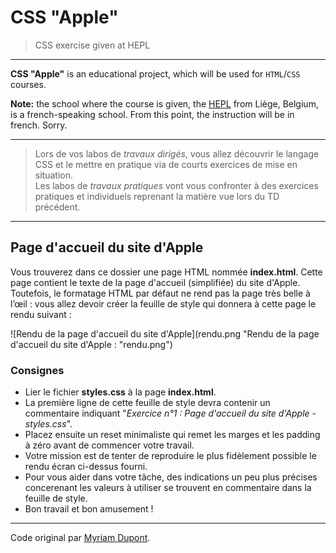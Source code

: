 # CSS "Apple"

> CSS exercise given at HEPL

* * *

**CSS "Apple"** is an educational project, which will be used for `HTML`/`CSS` courses.

**Note:** the school where the course is given, the [HEPL](http://www.provincedeliege.be/hauteecole) from Liège, Belgium, is a french-speaking school. From this point, the instruction will be in french. Sorry.

* * *

> Lors de vos labos de *travaux dirigés*, vous allez découvrir le langage CSS et le mettre en pratique via de courts exercices de mise en situation.  
> Les labos de *travaux pratiques* vont vous confronter à des exercices pratiques et individuels reprenant la matière vue lors du TD précédent.

* * *

## Page d'accueil du site d'Apple

Vous trouverez dans ce dossier une page HTML nommée **index.html**. Cette page contient le texte de la page d'accueil (simplifiée) du site d'Apple.  
Toutefois, le formatage HTML par défaut ne rend pas la page très belle à l’œil : vous allez devoir créer la feuille de style qui donnera à cette page le rendu suivant&nbsp;:

![Rendu de la page d'accueil du site d'Apple](rendu.png "Rendu de la page d'accueil du site d'Apple : "rendu.png")

### Consignes

* Lier le fichier **styles.css** à la page **index.html**.
* La première ligne de cette feuille de style devra contenir un commentaire indiquant "*Exercice n°1 : Page d'accueil du site d'Apple - styles.css*".
* Placez ensuite un reset minimaliste qui remet les marges et les padding à zéro avant de commencer votre travail.
* Votre mission est de tenter de reproduire le plus fidèlement possible le rendu écran ci-dessus fourni.
* Pour vous aider dans votre tâche, des indications un peu plus précises concerenant les valeurs à utiliser se trouvent en commentaire dans la feuille de style.
* Bon travail et bon amusement&nbsp;!

* * *

Code original par [Myriam Dupont](https://github.com/myriamdupont).
